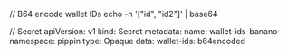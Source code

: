 // B64 encode wallet IDs
echo -n '["id", "id2"]' | base64

// Secret
apiVersion: v1
kind: Secret
metadata:
name: wallet-ids-banano
namespace: pippin
type: Opaque
data:
wallet-ids: b64encoded
